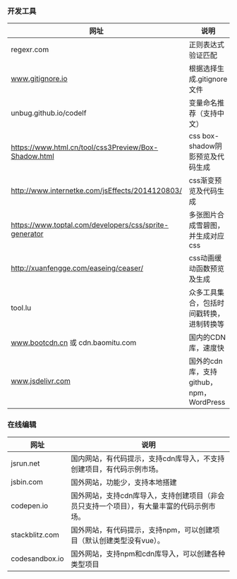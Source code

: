 ### 开发工具

|网址	|说明	|
| ----- | -----  | 
|regexr.com	|正则表达式验证匹配	 | 
|www.gitignore.io	|根据选择生成.gitignore文件	|
|unbug.github.io/codelf	|变量命名推荐（支持中文）	 | 
|https://www.html.cn/tool/css3Preview/Box-Shadow.html	|css box-shadow阴影预览及代码生成	|
|http://www.internetke.com/jsEffects/2014120803/|css渐变预览及代码生成	 | 
|https://www.toptal.com/developers/css/sprite-generator	|多张图片合成雪碧图，并生成对应css	|
|http://xuanfengge.com/easeing/ceaser/	|css动画缓动函数预览及生成	 | 
|tool.lu	|众多工具集合，包括时间戳转换，进制转换等	|
|www.bootcdn.cn 或 cdn.baomitu.com	|国内的CDN库，速度快	 | 
|www.jsdelivr.com	|国外的cdn库，支持github，npm，WordPress|

### 在线编辑

|网址	|说明	|
| ----- | -----  | 
|jsrun.net|国内网站，有代码提示，支持cdn库导入，不支持创建项目，有代码示例市场。 | 
|jsbin.com	|国外网站，功能少，支持本地搭建	|
|codepen.io	|国外网站，支持cdn库导入，支持创建项目（非会员只支持一个项目），有大量丰富的代码示例市场。	 | 
|stackblitz.com	|国外网站，有代码提示，支持npm，可以创建项目（默认创建类型没有vue）。	|
|codesandbox.io|国外网站，支持npm和cdn库导入，可以创建各种类型项目	 | 